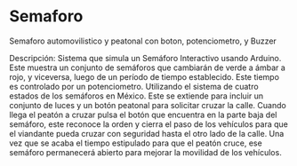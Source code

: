 # Semaforo
Semaforo automovilistico y peatonal con boton, potenciometro, y Buzzer

Descripción: 
Sistema que simula un Semáforo Interactivo usando Arduino.
Este muestra un conjunto de semáforos que cambiarán de verde a ámbar a rojo, y viceversa, luego de un período de tiempo
establecido. Este tiempo es controlado por un potenciometro.
Utilizando el sistema de cuatro estados de los semáforos en México. 
Este se extiende para incluir un conjunto de luces y un botón peatonal para solicitar cruzar la calle.
Cuando llega el peatón a cruzar pulsa el botón que encuentra en la parte baja del semáforo,
este reconoce la orden y cierra el paso de los vehículos para que el viandante pueda cruzar con seguridad
hasta el otro lado de la calle. Una vez que se acaba el tiempo estipulado para que el peatón cruce, ese
semáforo permanecerá abierto para mejorar la movilidad de los vehículos.
